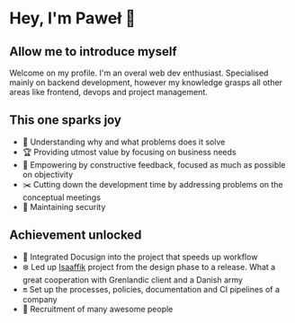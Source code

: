 Hey, I'm Paweł 👋
======

Allow me to introduce myself
------
Welcome on my profile. I'm an overal web dev enthusiast. Specialised mainly on backend development, however my knowledge grasps all other areas like frontend, devops and project management.

This one sparks joy
------
- 🔎 Understanding why and what problems does it solve
- 🏆 Providing utmost value by focusing on business needs
- 💬 Empowering by constructive feedback, focused as much as possible on objectivity
- ✂️ Cutting down the development time by addressing problems on the conceptual meetings
- 🔐 Maintaining security

Achievement unlocked
------
- 📁 Integrated Docusign into the project that speeds up workflow
- ❄️ Led up [Isaaffik](https://isaaffik.org) project from the design phase to a release. What a great cooperation with Grenlandic client and a Danish army
- 🔛 Set up the processes, policies, documentation and CI pipelines of a company
- 🙋 Recruitment of many awesome people
